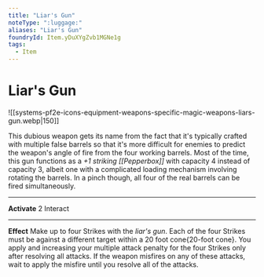 ```yaml
---
title: "Liar's Gun"
noteType: ":luggage:"
aliases: "Liar's Gun"
foundryId: Item.yDuXYgZvb1MGNe1g
tags:
  - Item
---
```


# Liar's Gun
![[systems-pf2e-icons-equipment-weapons-specific-magic-weapons-liars-gun.webp|150]]

This dubious weapon gets its name from the fact that it's typically crafted with multiple false barrels so that it's more difficult for enemies to predict the weapon's angle of fire from the four working barrels. Most of the time, this gun functions as a _+1 striking [[Pepperbox]]_ with capacity 4 instead of capacity 3, albeit one with a complicated loading mechanism involving rotating the barrels. In a pinch though, all four of the real barrels can be fired simultaneously.

* * *

**Activate** 2 Interact

* * *

**Effect** Make up to four Strikes with the _liar's gun_. Each of the four Strikes must be against a different target within a 20 foot cone{20-foot cone}. You apply and increasing your multiple attack penalty for the four Strikes only after resolving all attacks. If the weapon misfires on any of these attacks, wait to apply the misfire until you resolve all of the attacks.
